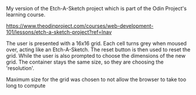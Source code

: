 My version of the Etch-A-Sketch project which is part of the Odin Project's learning course.

https://www.theodinproject.com/courses/web-development-101/lessons/etch-a-sketch-project?ref=lnav

The user is presented with a 16x16 grid.
Each cell turns grey when moused over, acting like an Etch-A-Sketch.
The reset button is then used to reset the grid.
While the user is also prompted to choose the dimensions of the new grid. The container stays the same size, so they are choosing the 'resolution'.

Maximum size for the grid was chosen to not allow the browser to take too long to compute